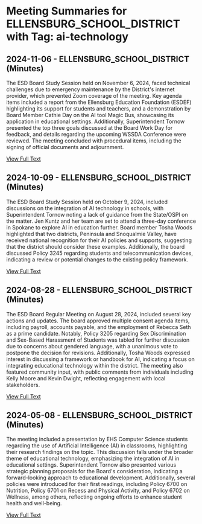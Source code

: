 # Meeting Summaries for ELLENSBURG_SCHOOL_DISTRICT with Tag: ai-technology

## 2024-11-06 - ELLENSBURG_SCHOOL_DISTRICT (Minutes)

The ESD Board Study Session held on November 6, 2024, faced technical challenges due to emergency maintenance by the District's internet provider, which prevented Zoom coverage of the meeting. Key agenda items included a report from the Ellensburg Education Foundation (ESDEF) highlighting its support for students and teachers, and a demonstration by Board Member Cathie Day on the AI tool Magic Bus, showcasing its application in educational settings. Additionally, Superintendent Tornow presented the top three goals discussed at the Board Work Day for feedback, and details regarding the upcoming WSSDA Conference were reviewed. The meeting concluded with procedural items, including the signing of official documents and adjournment.

[View Full Text](https://raw.githubusercontent.com/VoronoiPerspectives/WashingtonStateSchoolBoardExplorer/refs/heads/main/data/countries/usa/states/wa/counties/kittitas/school_boards/ellensburg_school_district/2024/2024-11-06-minutes.txt)

## 2024-10-09 - ELLENSBURG_SCHOOL_DISTRICT (Minutes)

The ESD Board Study Session held on October 9, 2024, included discussions on the integration of AI technology in schools, with Superintendent Tornow noting a lack of guidance from the State/OSPI on the matter. Jen Kuntz and her team are set to attend a three-day conference in Spokane to explore AI in education further. Board member Tosha Woods highlighted that two districts, Peninsula and Snoqualmie Valley, have received national recognition for their AI policies and supports, suggesting that the district should consider these examples. Additionally, the board discussed Policy 3245 regarding students and telecommunication devices, indicating a review or potential changes to the existing policy framework.

[View Full Text](https://raw.githubusercontent.com/VoronoiPerspectives/WashingtonStateSchoolBoardExplorer/refs/heads/main/data/countries/usa/states/wa/counties/kittitas/school_boards/ellensburg_school_district/2024/2024-10-09-minutes.txt)

## 2024-08-28 - ELLENSBURG_SCHOOL_DISTRICT (Minutes)

The ESD Board Regular Meeting on August 28, 2024, included several key actions and updates. The board approved multiple consent agenda items, including payroll, accounts payable, and the employment of Rebecca Seth as a prime candidate. Notably, Policy 3205 regarding Sex Discrimination and Sex-Based Harassment of Students was tabled for further discussion due to concerns about gendered language, with a unanimous vote to postpone the decision for revisions. Additionally, Tosha Woods expressed interest in discussing a framework or handbook for AI, indicating a focus on integrating educational technology within the district. The meeting also featured community input, with public comments from individuals including Kelly Moore and Kevin Dwight, reflecting engagement with local stakeholders.

[View Full Text](https://raw.githubusercontent.com/VoronoiPerspectives/WashingtonStateSchoolBoardExplorer/refs/heads/main/data/countries/usa/states/wa/counties/kittitas/school_boards/ellensburg_school_district/2024/2024-08-28-minutes.txt)

## 2024-05-08 - ELLENSBURG_SCHOOL_DISTRICT (Minutes)

The meeting included a presentation by EHS Computer Science students regarding the use of Artificial Intelligence (AI) in classrooms, highlighting their research findings on the topic. This discussion falls under the broader theme of educational technology, emphasizing the integration of AI in educational settings. Superintendent Tornow also presented various strategic planning proposals for the Board's consideration, indicating a forward-looking approach to educational development. Additionally, several policies were introduced for their first readings, including Policy 6700 on Nutrition, Policy 6701 on Recess and Physical Activity, and Policy 6702 on Wellness, among others, reflecting ongoing efforts to enhance student health and well-being.

[View Full Text](https://raw.githubusercontent.com/VoronoiPerspectives/WashingtonStateSchoolBoardExplorer/refs/heads/main/data/countries/usa/states/wa/counties/kittitas/school_boards/ellensburg_school_district/2024/2024-05-08-minutes.txt)


